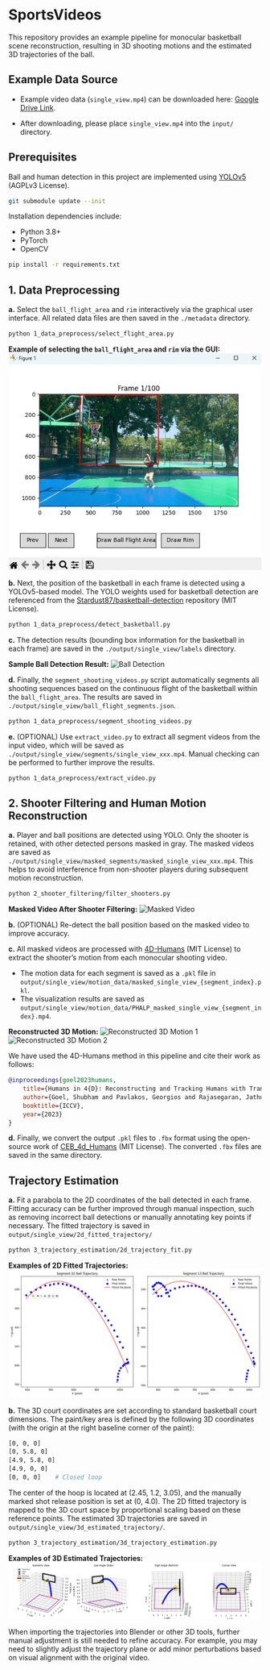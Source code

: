 # SportsVideos

This repository provides an example pipeline for monocular basketball scene reconstruction, resulting in 3D shooting motions and the estimated 3D trajectories of the ball.

## Example Data Source

- Example video data (`single_view.mp4`) can be downloaded here:
  [Google Drive Link](https://drive.google.com/file/d/1lGGBksdnlsLvbbDMrlzqVLa31vHjDKFi/view?usp=sharing).

- After downloading, please place `single_view.mp4` into the `input/` directory.

## Prerequisites

Ball and human detection in this project are implemented using [YOLOv5](https://github.com/ultralytics/yolov5) (AGPLv3 License).

```bash
git submodule update --init
```

Installation dependencies include:

- Python 3.8+
- PyTorch
- OpenCV

```bash
pip install -r requirements.txt
```

## 1. Data Preprocessing

**a.** Select the `ball_flight_area` and `rim` interactively via the graphical user interface. All related data files are then saved in the `./metadata` directory.

```bash
python 1_data_preprocess/select_flight_area.py
```

**Example of selecting the `ball_flight_area` and `rim` via the GUI:**
![Selection Example](./assets/selected_ball_flight_area.png)

**b.** Next, the position of the basketball in each frame is detected using a YOLOv5-based model.
The YOLO weights used for basketball detection are referenced from the [Stardust87/basketball-detection](https://github.com/Stardust87/basketball-detection) repository (MIT License).

```bash
python 1_data_preprocess/detect_basketball.py
```

**c.** The detection results (bounding box information for the basketball in each frame) are saved in the `./output/single_view/labels` directory.

**Sample Ball Detection Result:**
![Ball Detection](./assets/ball_detection_result.gif)

**d.** Finally, the `segment_shooting_videos.py` script automatically segments all shooting sequences based on the continuous flight of the basketball within the `ball_flight_area`. The results are saved in `./output/single_view/ball_flight_segments.json`.

```bash
python 1_data_preprocess/segment_shooting_videos.py
```

**e.** (OPTIONAL) Use `extract_video.py` to extract all segment videos from the input video, which will be saved as `./output/single_view/segments/single_view_xxx.mp4`. Manual checking can be performed to further improve the results.

```bash
python 1_data_preprocess/extract_video.py
```

## 2. Shooter Filtering and Human Motion Reconstruction

**a.** Player and ball positions are detected using YOLO. Only the shooter is retained, with other detected persons masked in gray. The masked videos are saved as `./output/single_view/masked_segments/masked_single_view_xxx.mp4`. This helps to avoid interference from non-shooter players during subsequent motion reconstruction.

```bash
python 2_shooter_filtering/filter_shooters.py
```

**Masked Video After Shooter Filtering:**
![Masked Video](./assets/masked_single_view_example.gif)

**b.** (OPTIONAL) Re-detect the ball position based on the masked video to improve accuracy.

**c.** All masked videos are processed with [4D-Humans](https://github.com/shubham-goel/4D-Humans) (MIT License) to extract the shooter’s motion from each monocular shooting video.

- The motion data for each segment is saved as a `.pkl` file in  
  `output/single_view/motion_data/masked_single_view_{segment_index}.pkl`.
- The visualization results are saved as  
  `output/single_view/motion_data/PHALP_masked_single_view_{segment_index}.mp4`.

**Reconstructed 3D Motion:**
![Reconstructed 3D Motion 1](./assets/masked_3D_reconstruction_example_1.gif)
![Reconstructed 3D Motion 2](./assets/masked_3D_reconstruction_example_2.gif)

We have used the 4D-Humans method in this pipeline and cite their work as follows:

```bibtex
@inproceedings{goel2023humans,
    title={Humans in 4{D}: Reconstructing and Tracking Humans with Transformers},
    author={Goel, Shubham and Pavlakos, Georgios and Rajasegaran, Jathushan and Kanazawa, Angjoo and Malik, Jitendra},
    booktitle={ICCV},
    year={2023}
}
```

**d.** Finally, we convert the output `.pkl` files to `.fbx` format using the open-source work of [CEB_4d_Humans](https://github.com/carlosedubarreto/CEB_4d_Humans) (MIT License). The converted `.fbx` files are saved in the same directory.

## Trajectory Estimation

**a.** Fit a parabola to the 2D coordinates of the ball detected in each frame. Fitting accuracy can be further improved through manual inspection, such as removing incorrect ball detections or manually annotating key points if necessary. The fitted trajectory is saved in `output/single_view/2d_fitted_trajectory/`

```bash
python 3_trajectory_estimation/2d_trajectory_fit.py
```

**Examples of 2D Fitted Trajectories:**
![2D Traj Example](./assets/2d_traj_example.png)

**b.** The 3D court coordinates are set according to standard basketball court dimensions. The paint/key area is defined by the following 3D coordinates (with the origin at the right baseline corner of the paint):

```bash
[0, 0, 0]
[0, 5.8, 0]
[4.9, 5.8, 0]
[4.9, 0, 0]
[0, 0, 0]    # Closed loop
```

The center of the hoop is located at (2.45, 1.2, 3.05), and the manually marked shot release position is set at (0, 4.0). The 2D fitted trajectory is mapped to the 3D court space by proportional scaling based on these reference points. The estimated 3D trajectories are saved in `output/single_view/3d_estimated_trajectory/`.

```bash
python 3_trajectory_estimation/3d_trajectory_estimation.py
```

**Examples of 3D Estimated Trajectories:**
![3D Traj Example](./assets/3d_traj_example.png)

When importing the trajectories into Blender or other 3D tools, further manual adjustment is still needed to refine accuracy. For example, you may need to slightly adjust the trajectory plane or add minor perturbations based on visual alignment with the original video.
